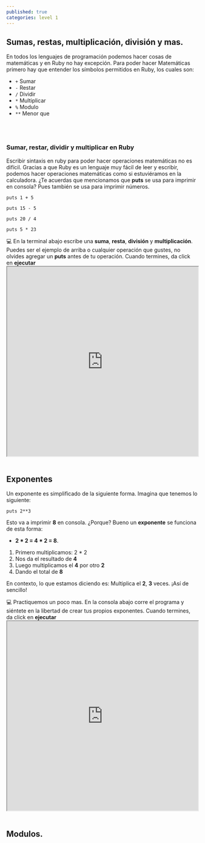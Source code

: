 ```yaml
---
published: true
categories: level 1
---
```

## Sumas, restas, multiplicación, división y mas.

En todos los lenguajes de programación podemos hacer cosas de matemáticas y en Ruby no hay excepción. Para poder hacer Matemáticas primero hay que entender los símbolos permitidos en Ruby, los cuales son:

- `+`   Sumar
- `-`   Restar 
- `/`   Dividir
- `*`   Multiplicar
- `%`   Modulo
- `**`  Menor que

<br>
<br>

### Sumar, restar, dividir y multiplicar en Ruby

Escribir sintaxis en ruby para poder hacer operaciones matemáticas no es difícil. Gracias a que Ruby es un lenguaje muy fácil de leer y escribir, podemos hacer operaciones matemáticas como si estuviéramos en la calculadora. ¿Te acuerdas que mencionamos que **puts** se usa para imprimir en consola? Pues también se usa para imprimir números. 

    puts 1 + 5  

    puts 15 - 5 

    puts 20 / 4 

    puts 5 * 23 
 
<div class="activity"> 
 💻
En la terminal abajo escribe una <strong>suma</strong>, <strong>resta</strong>, <strong>división</strong> y <strong>multiplicación</strong>. Puedes ser el ejemplo de arriba o cualquier operación que gustes, no olvides agregar un <strong>puts</strong> antes de tu operación. Cuando termines, da click en <strong>ejecutar</strong>
</div> 
 
<iframe src="https://paiza.io/projects/e/z4klPIE6_kqiebKpxfz-Ow?theme=monokai" width="100%" height="500" scrolling="no" seamless="seamless"></iframe>
 

<br>
<br>

## Exponentes

Un exponente es simplificado de la siguiente forma. Imagina que tenemos lo siguiente:

    puts 2**3
     
Esto va a imprimir **8** en consola. ¿Porque? Bueno un **exponente** se funciona de esta forma:
- **2  *  2  =  4  *  2  =  8**.

1. Primero multiplicamos: 2 * 2
2. Nos da el resultado de **4**
3. Luego multiplicamos el **4** por otro **2**
4. Dando el total de **8**

En contexto, lo que estamos diciendo es: Multiplica el **2**, **3** veces. ¡Así de sencillo!

<div class="activity"> 
 💻
Practiquemos un poco mas. En la consola abajo corre el programa y siéntete en la libertad de crear tus propios exponentes. Cuando termines, da click en <strong>ejecutar</strong>
</div> 
<iframe src="https://paiza.io/projects/e/wRKHdynGsqrsKEMxUBgdhw?theme=monokai" width="100%" height="500" scrolling="no" seamless="seamless"></iframe>


<br>
<br>

## Modulos.
